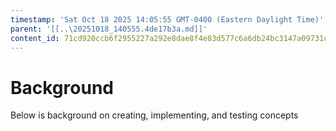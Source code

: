 ```yaml
---
timestamp: 'Sat Oct 18 2025 14:05:55 GMT-0400 (Eastern Daylight Time)'
parent: '[[..\20251018_140555.4de17b3a.md]]'
content_id: 71cd920ccb6f2955227a292e8dae8f4e83d577c6a6db24bc3147a09731c0b02d
---
```


# Background

Below is background on creating, implementing, and testing concepts
